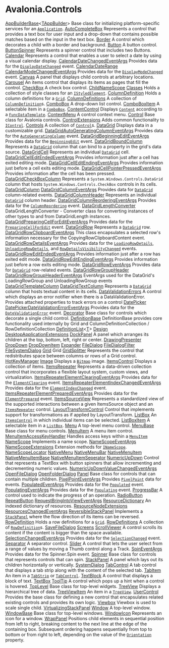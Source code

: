 # Avalonia.Controls

 [AppBuilderBase](http://reference.avaloniaui.net/api/Avalonia.Controls/AppBuilderBase_1)&lt;[TAppBuilder](http://reference.avaloniaui.net/api/Avalonia.Controls/AppBuilderBase_1#typeparam-TAppBuilder)&gt; Base class for initializing platform-specific services for an [`Application`](http://reference.avaloniaui.net/api/Avalonia/Application). [AutoCompleteBox](http://reference.avaloniaui.net/api/Avalonia.Controls/AutoCompleteBox) Represents a control that provides a text box for user input and a drop-down that contains possible matches based on the input in the text box. [Border](http://reference.avaloniaui.net/api/Avalonia.Controls/Border) A control which decorates a child with a border and background. [Button](http://reference.avaloniaui.net/api/Avalonia.Controls/Button) A button control. [ButtonSpinner](http://reference.avaloniaui.net/api/Avalonia.Controls/ButtonSpinner) Represents a spinner control that includes two Buttons. [Calendar](http://reference.avaloniaui.net/api/Avalonia.Controls/Calendar) Represents a control that enables a user to select a date by using a visual calendar display. [CalendarDateChangedEventArgs](http://reference.avaloniaui.net/api/Avalonia.Controls/CalendarDateChangedEventArgs) Provides data for the [`DisplayDateChanged`](http://reference.avaloniaui.net/api/Avalonia.Controls/Calendar/5DEE141D) event. [CalendarDateRange](http://reference.avaloniaui.net/api/Avalonia.Controls/CalendarDateRange) [CalendarModeChangedEventArgs](http://reference.avaloniaui.net/api/Avalonia.Controls/CalendarModeChangedEventArgs) Provides data for the [`DisplayModeChanged`](http://reference.avaloniaui.net/api/Avalonia.Controls/Calendar/1AA250D4) event. [Canvas](http://reference.avaloniaui.net/api/Avalonia.Controls/Canvas) A panel that displays child controls at arbitrary locations. [Carousel](http://reference.avaloniaui.net/api/Avalonia.Controls/Carousel) An items control that displays its items as pages that fill the control. [CheckBox](http://reference.avaloniaui.net/api/Avalonia.Controls/CheckBox) A check box control. [ChildNameScope](http://reference.avaloniaui.net/api/Avalonia.Controls/ChildNameScope) [Classes](http://reference.avaloniaui.net/api/Avalonia.Controls/Classes) Holds a collection of style classes for an [`IStyledElement`](http://reference.avaloniaui.net/api/Avalonia/IStyledElement). [ColumnDefinition](http://reference.avaloniaui.net/api/Avalonia.Controls/ColumnDefinition) Holds a column definitions for a [`Grid`](http://reference.avaloniaui.net/api/Avalonia.Controls/Grid). [ColumnDefinitions](http://reference.avaloniaui.net/api/Avalonia.Controls/ColumnDefinitions) A collection of [`ColumnDefinition`](http://reference.avaloniaui.net/api/Avalonia.Controls/ColumnDefinition)s. [ComboBox](http://reference.avaloniaui.net/api/Avalonia.Controls/ComboBox) A drop-down list control. [ComboBoxItem](http://reference.avaloniaui.net/api/Avalonia.Controls/ComboBoxItem) A selectable item in a [`ComboBox`](http://reference.avaloniaui.net/api/Avalonia.Controls/ComboBox). [ContentControl](http://reference.avaloniaui.net/api/Avalonia.Controls/ContentControl) Displays [`Content`](http://reference.avaloniaui.net/api/Avalonia.Controls/ContentControl/4B02A756) according to a [`FuncDataTemplate`](http://reference.avaloniaui.net/api/Avalonia.Controls.Templates/FuncDataTemplate). [ContextMenu](http://reference.avaloniaui.net/api/Avalonia.Controls/ContextMenu) A control context menu. [Control](http://reference.avaloniaui.net/api/Avalonia.Controls/Control) Base class for Avalonia controls. [ControlExtensions](http://reference.avaloniaui.net/api/Avalonia.Controls/ControlExtensions) Adds common functionality to [`IControl`](http://reference.avaloniaui.net/api/Avalonia.Controls/IControl). [Controls](http://reference.avaloniaui.net/api/Avalonia.Controls/Controls) A collection of [`Control`](http://reference.avaloniaui.net/api/Avalonia.Controls/Control)s. [DataGrid](http://reference.avaloniaui.net/api/Avalonia.Controls/DataGrid) Displays data in a customizable grid. [DataGridAutoGeneratingColumnEventArgs](http://reference.avaloniaui.net/api/Avalonia.Controls/DataGridAutoGeneratingColumnEventArgs) Provides data for the [`AutoGeneratingColumn`](http://reference.avaloniaui.net/api/Avalonia.Controls/DataGrid/9D53126D) event. [DataGridBeginningEditEventArgs](http://reference.avaloniaui.net/api/Avalonia.Controls/DataGridBeginningEditEventArgs) Provides data for the [`BeginningEdit`](http://reference.avaloniaui.net/api/Avalonia.Controls/DataGrid/BA152C1B) event. [DataGridBoundColumn](http://reference.avaloniaui.net/api/Avalonia.Controls/DataGridBoundColumn) Represents a [`DataGrid`](http://reference.avaloniaui.net/api/Avalonia.Controls/DataGrid) column that can bind to a property in the grid's data source. [DataGridCell](http://reference.avaloniaui.net/api/Avalonia.Controls/DataGridCell) Represents an individual [`DataGrid`](http://reference.avaloniaui.net/api/Avalonia.Controls/DataGrid) cell. [DataGridCellEditEndedEventArgs](http://reference.avaloniaui.net/api/Avalonia.Controls/DataGridCellEditEndedEventArgs) Provides information just after a cell has exited editing mode. [DataGridCellEditEndingEventArgs](http://reference.avaloniaui.net/api/Avalonia.Controls/DataGridCellEditEndingEventArgs) Provides information just before a cell exits editing mode. [DataGridCellPointerPressedEventArgs](http://reference.avaloniaui.net/api/Avalonia.Controls/DataGridCellPointerPressedEventArgs) Provides information after the cell has been pressed. [DataGridCheckBoxColumn](http://reference.avaloniaui.net/api/Avalonia.Controls/DataGridCheckBoxColumn) Represents a `System.Windows.Controls.DataGrid` column that hosts `System.Windows.Controls.CheckBox` controls in its cells. [DataGridColumn](http://reference.avaloniaui.net/api/Avalonia.Controls/DataGridColumn) [DataGridColumnEventArgs](http://reference.avaloniaui.net/api/Avalonia.Controls/DataGridColumnEventArgs) Provides data for [`DataGrid`](http://reference.avaloniaui.net/api/Avalonia.Controls/DataGrid) column-related events. [DataGridColumnHeader](http://reference.avaloniaui.net/api/Avalonia.Controls/DataGridColumnHeader) Represents an individual [`DataGrid`](http://reference.avaloniaui.net/api/Avalonia.Controls/DataGrid) column header. [DataGridColumnReorderingEventArgs](http://reference.avaloniaui.net/api/Avalonia.Controls/DataGridColumnReorderingEventArgs) Provides data for the [`ColumnReordering`](http://reference.avaloniaui.net/api/Avalonia.Controls/DataGrid/58A5CBCE) event. [DataGridLengthConverter](http://reference.avaloniaui.net/api/Avalonia.Controls/DataGridLengthConverter) DataGridLengthConverter - Converter class for converting instances of other types to and from DataGridLength instances. [DataGridPreparingCellForEditEventArgs](http://reference.avaloniaui.net/api/Avalonia.Controls/DataGridPreparingCellForEditEventArgs) Provides data for the [`PreparingCellForEdit`](http://reference.avaloniaui.net/api/Avalonia.Controls/DataGrid/8E2AF7F9) event. [DataGridRow](http://reference.avaloniaui.net/api/Avalonia.Controls/DataGridRow) Represents a [`DataGrid`](http://reference.avaloniaui.net/api/Avalonia.Controls/DataGrid) row. [DataGridRowClipboardEventArgs](http://reference.avaloniaui.net/api/Avalonia.Controls/DataGridRowClipboardEventArgs) This class encapsulates a selected row's information necessary for the CopyingRowClipboardContent event. [DataGridRowDetailsEventArgs](http://reference.avaloniaui.net/api/Avalonia.Controls/DataGridRowDetailsEventArgs) Provides data for the [`LoadingRowDetails`](http://reference.avaloniaui.net/api/Avalonia.Controls/DataGrid/DB70F887), [`UnloadingRowDetails`](http://reference.avaloniaui.net/api/Avalonia.Controls/DataGrid/874CCD8A), and [`RowDetailsVisibilityChanged`](http://reference.avaloniaui.net/api/Avalonia.Controls/DataGrid/5F3D2BDC) events. [DataGridRowEditEndedEventArgs](http://reference.avaloniaui.net/api/Avalonia.Controls/DataGridRowEditEndedEventArgs) Provides information just after a row has exited edit mode. [DataGridRowEditEndingEventArgs](http://reference.avaloniaui.net/api/Avalonia.Controls/DataGridRowEditEndingEventArgs) Provides information just before a row exits editing mode. [DataGridRowEventArgs](http://reference.avaloniaui.net/api/Avalonia.Controls/DataGridRowEventArgs) Provides data for [`DataGrid`](http://reference.avaloniaui.net/api/Avalonia.Controls/DataGrid) row-related events. [DataGridRowGroupHeader](http://reference.avaloniaui.net/api/Avalonia.Controls/DataGridRowGroupHeader) [DataGridRowGroupHeaderEventArgs](http://reference.avaloniaui.net/api/Avalonia.Controls/DataGridRowGroupHeaderEventArgs) EventArgs used for the DataGrid's LoadingRowGroup and UnloadingRowGroup events [DataGridTemplateColumn](http://reference.avaloniaui.net/api/Avalonia.Controls/DataGridTemplateColumn) [DataGridTextColumn](http://reference.avaloniaui.net/api/Avalonia.Controls/DataGridTextColumn) Represents a [`DataGrid`](http://reference.avaloniaui.net/api/Avalonia.Controls/DataGrid) column that hosts textual content in its cells. [DataValidationErrors](http://reference.avaloniaui.net/api/Avalonia.Controls/DataValidationErrors) A control which displays an error notifier when there is a DataValidationError. Provides attached properties to track errors on a control [DatePicker](http://reference.avaloniaui.net/api/Avalonia.Controls/DatePicker) [DatePickerDateValidationErrorEventArgs](http://reference.avaloniaui.net/api/Avalonia.Controls/DatePickerDateValidationErrorEventArgs) Provides data for the [`DateValidationError`](http://reference.avaloniaui.net/api/Avalonia.Controls/DatePicker/A60249DE) event. [Decorator](http://reference.avaloniaui.net/api/Avalonia.Controls/Decorator) Base class for controls which decorate a single child control. [DefinitionBase](http://reference.avaloniaui.net/api/Avalonia.Controls/DefinitionBase) DefinitionBase provides core functionality used internally by Grid and ColumnDefinitionCollection / RowDefinitionCollection [DefinitionList](http://reference.avaloniaui.net/api/Avalonia.Controls/DefinitionList_1)&lt;[T](http://reference.avaloniaui.net/api/Avalonia.Controls/DefinitionList_1#typeparam-T)&gt; [Design](http://reference.avaloniaui.net/api/Avalonia.Controls/Design) [DesktopApplicationExtensions](http://reference.avaloniaui.net/api/Avalonia.Controls/DesktopApplicationExtensions) [DockPanel](http://reference.avaloniaui.net/api/Avalonia.Controls/DockPanel) A panel which arranges its children at the top, bottom, left, right or center. [DrawingPresenter](http://reference.avaloniaui.net/api/Avalonia.Controls/DrawingPresenter) [DropDown](http://reference.avaloniaui.net/api/Avalonia.Controls/DropDown) [DropDownItem](http://reference.avaloniaui.net/api/Avalonia.Controls/DropDownItem) [Expander](http://reference.avaloniaui.net/api/Avalonia.Controls/Expander) [FileDialog](http://reference.avaloniaui.net/api/Avalonia.Controls/FileDialog) [FileDialogFilter](http://reference.avaloniaui.net/api/Avalonia.Controls/FileDialogFilter) [FileSystemDialog](http://reference.avaloniaui.net/api/Avalonia.Controls/FileSystemDialog) [Grid](http://reference.avaloniaui.net/api/Avalonia.Controls/Grid) Grid [GridSplitter](http://reference.avaloniaui.net/api/Avalonia.Controls/GridSplitter) Represents the control that redistributes space between columns or rows of a Grid control. [HotKeyManager](http://reference.avaloniaui.net/api/Avalonia.Controls/HotKeyManager) [Image](http://reference.avaloniaui.net/api/Avalonia.Controls/Image) Displays a [`Bitmap`](http://reference.avaloniaui.net/api/Avalonia.Media.Imaging/Bitmap) image. [ItemsControl](http://reference.avaloniaui.net/api/Avalonia.Controls/ItemsControl) Displays a collection of items. [ItemsRepeater](http://reference.avaloniaui.net/api/Avalonia.Controls/ItemsRepeater) Represents a data-driven collection control that incorporates a flexible layout system, custom views, and virtualization. [ItemsRepeaterElementClearingEventArgs](http://reference.avaloniaui.net/api/Avalonia.Controls/ItemsRepeaterElementClearingEventArgs) Provides data for the [`ElementClearing`](http://reference.avaloniaui.net/api/Avalonia.Controls/ItemsRepeater/E9F84EC8) event. [ItemsRepeaterElementIndexChangedEventArgs](http://reference.avaloniaui.net/api/Avalonia.Controls/ItemsRepeaterElementIndexChangedEventArgs) Provides data for the [`ElementIndexChanged`](http://reference.avaloniaui.net/api/Avalonia.Controls/ItemsRepeater/CCBBF4AD) event. [ItemsRepeaterElementPreparedEventArgs](http://reference.avaloniaui.net/api/Avalonia.Controls/ItemsRepeaterElementPreparedEventArgs) Provides data for the [`ElementPrepared`](http://reference.avaloniaui.net/api/Avalonia.Controls/ItemsRepeater/11AB3978) event. [ItemsSourceView](http://reference.avaloniaui.net/api/Avalonia.Controls/ItemsSourceView) Represents a standardized view of the supported interactions between a given ItemsSource object and an [`ItemsRepeater`](http://reference.avaloniaui.net/api/Avalonia.Controls/ItemsRepeater) control. [LayoutTransformControl](http://reference.avaloniaui.net/api/Avalonia.Controls/LayoutTransformControl) Control that implements support for transformations as if applied by LayoutTransform. [ListBox](http://reference.avaloniaui.net/api/Avalonia.Controls/ListBox) An [`ItemsControl`](http://reference.avaloniaui.net/api/Avalonia.Controls/ItemsControl) in which individual items can be selected. [ListBoxItem](http://reference.avaloniaui.net/api/Avalonia.Controls/ListBoxItem) A selectable item in a [`ListBox`](http://reference.avaloniaui.net/api/Avalonia.Controls/ListBox). [Menu](http://reference.avaloniaui.net/api/Avalonia.Controls/Menu) A top-level menu control. [MenuBase](http://reference.avaloniaui.net/api/Avalonia.Controls/MenuBase) Base class for menu controls. [MenuItem](http://reference.avaloniaui.net/api/Avalonia.Controls/MenuItem) A menu item control. [MenuItemAccessKeyHandler](http://reference.avaloniaui.net/api/Avalonia.Controls/MenuItemAccessKeyHandler) Handles access keys within a [`MenuItem`](http://reference.avaloniaui.net/api/Avalonia.Controls/MenuItem) [NameScope](http://reference.avaloniaui.net/api/Avalonia.Controls/NameScope) Implements a name scope. [NameScopeEventArgs](http://reference.avaloniaui.net/api/Avalonia.Controls/NameScopeEventArgs) [NameScopeExtensions](http://reference.avaloniaui.net/api/Avalonia.Controls/NameScopeExtensions) Extension methods for [`INameScope`](http://reference.avaloniaui.net/api/Avalonia.Controls/INameScope). [NameScopeLocator](http://reference.avaloniaui.net/api/Avalonia.Controls/NameScopeLocator) [NativeMenu](http://reference.avaloniaui.net/api/Avalonia.Controls/NativeMenu) [NativeMenuBar](http://reference.avaloniaui.net/api/Avalonia.Controls/NativeMenuBar) [NativeMenuItem](http://reference.avaloniaui.net/api/Avalonia.Controls/NativeMenuItem) [NativeMenuItemBase](http://reference.avaloniaui.net/api/Avalonia.Controls/NativeMenuItemBase) [NativeMenuItemSeperator](http://reference.avaloniaui.net/api/Avalonia.Controls/NativeMenuItemSeperator) [NumericUpDown](http://reference.avaloniaui.net/api/Avalonia.Controls/NumericUpDown) Control that represents a TextBox with button spinners that allow incrementing and decrementing numeric values. [NumericUpDownValueChangedEventArgs](http://reference.avaloniaui.net/api/Avalonia.Controls/NumericUpDownValueChangedEventArgs) [OpenFileDialog](http://reference.avaloniaui.net/api/Avalonia.Controls/OpenFileDialog) [OpenFolderDialog](http://reference.avaloniaui.net/api/Avalonia.Controls/OpenFolderDialog) [Panel](http://reference.avaloniaui.net/api/Avalonia.Controls/Panel) Base class for controls that can contain multiple children. [PixelPointEventArgs](http://reference.avaloniaui.net/api/Avalonia.Controls/PixelPointEventArgs) Provides [`PixelPoint`](http://reference.avaloniaui.net/api/Avalonia/PixelPoint) data for events. [PopulatedEventArgs](http://reference.avaloniaui.net/api/Avalonia.Controls/PopulatedEventArgs) Provides data for the [`Populated`](http://reference.avaloniaui.net/api/Avalonia.Controls/AutoCompleteBox/7595301A) event. [PopulatingEventArgs](http://reference.avaloniaui.net/api/Avalonia.Controls/PopulatingEventArgs) Provides data for the [`Populating`](http://reference.avaloniaui.net/api/Avalonia.Controls/AutoCompleteBox/BEBF54D2) event. [ProgressBar](http://reference.avaloniaui.net/api/Avalonia.Controls/ProgressBar) A control used to indicate the progress of an operation. [RadioButton](http://reference.avaloniaui.net/api/Avalonia.Controls/RadioButton) [RepeatButton](http://reference.avaloniaui.net/api/Avalonia.Controls/RepeatButton) [RequestBringIntoViewEventArgs](http://reference.avaloniaui.net/api/Avalonia.Controls/RequestBringIntoViewEventArgs) [ResourceDictionary](http://reference.avaloniaui.net/api/Avalonia.Controls/ResourceDictionary) An indexed dictionary of resources. [ResourceNodeExtensions](http://reference.avaloniaui.net/api/Avalonia.Controls/ResourceNodeExtensions) [ResourcesChangedEventArgs](http://reference.avaloniaui.net/api/Avalonia.Controls/ResourcesChangedEventArgs) [ReversibleStackPanel](http://reference.avaloniaui.net/api/Avalonia.Controls/ReversibleStackPanel) Implements a [`StackPanel`](http://reference.avaloniaui.net/api/Avalonia.Controls/StackPanel) where the flow direction of its items can be reversed. [RowDefinition](http://reference.avaloniaui.net/api/Avalonia.Controls/RowDefinition) Holds a row definitions for a [`Grid`](http://reference.avaloniaui.net/api/Avalonia.Controls/Grid). [RowDefinitions](http://reference.avaloniaui.net/api/Avalonia.Controls/RowDefinitions) A collection of [`RowDefinition`](http://reference.avaloniaui.net/api/Avalonia.Controls/RowDefinition)s. [SaveFileDialog](http://reference.avaloniaui.net/api/Avalonia.Controls/SaveFileDialog) [Screens](http://reference.avaloniaui.net/api/Avalonia.Controls/Screens) [ScrollViewer](http://reference.avaloniaui.net/api/Avalonia.Controls/ScrollViewer) A control scrolls its content if the content is bigger than the space available. [SelectionChangedEventArgs](http://reference.avaloniaui.net/api/Avalonia.Controls/SelectionChangedEventArgs) Provides data for the [`SelectionChanged`](http://reference.avaloniaui.net/api/Avalonia.Controls.Primitives/SelectingItemsControl/CE84AEDB) event. [Separator](http://reference.avaloniaui.net/api/Avalonia.Controls/Separator) A separator control. [Slider](http://reference.avaloniaui.net/api/Avalonia.Controls/Slider) A control that lets the user select from a range of values by moving a Thumb control along a Track. [SpinEventArgs](http://reference.avaloniaui.net/api/Avalonia.Controls/SpinEventArgs) Provides data for the Spinner.Spin event. [Spinner](http://reference.avaloniaui.net/api/Avalonia.Controls/Spinner) Base class for controls that represents controls that can spin. [StackPanel](http://reference.avaloniaui.net/api/Avalonia.Controls/StackPanel) A panel which lays out its children horizontally or vertically. [SystemDialog](http://reference.avaloniaui.net/api/Avalonia.Controls/SystemDialog) [TabControl](http://reference.avaloniaui.net/api/Avalonia.Controls/TabControl) A tab control that displays a tab strip along with the content of the selected tab. [TabItem](http://reference.avaloniaui.net/api/Avalonia.Controls/TabItem) An item in a [`TabStrip`](http://reference.avaloniaui.net/api/Avalonia.Controls.Primitives/TabStrip) or [`TabControl`](http://reference.avaloniaui.net/api/Avalonia.Controls/TabControl). [TextBlock](http://reference.avaloniaui.net/api/Avalonia.Controls/TextBlock) A control that displays a block of text. [TextBox](http://reference.avaloniaui.net/api/Avalonia.Controls/TextBox) [ToolTip](http://reference.avaloniaui.net/api/Avalonia.Controls/ToolTip) A control which pops up a hint when a control is hovered. [TopLevel](http://reference.avaloniaui.net/api/Avalonia.Controls/TopLevel) Base class for top-level widgets. [TreeView](http://reference.avaloniaui.net/api/Avalonia.Controls/TreeView) Displays a hierarchical tree of data. [TreeViewItem](http://reference.avaloniaui.net/api/Avalonia.Controls/TreeViewItem) An item in a [`TreeView`](http://reference.avaloniaui.net/api/Avalonia.Controls/TreeView). [UserControl](http://reference.avaloniaui.net/api/Avalonia.Controls/UserControl) Provides the base class for defining a new control that encapsulates related existing controls and provides its own logic. [Viewbox](http://reference.avaloniaui.net/api/Avalonia.Controls/Viewbox) Viewbox is used to scale single child. [VirtualizingStackPanel](http://reference.avaloniaui.net/api/Avalonia.Controls/VirtualizingStackPanel) [Window](http://reference.avaloniaui.net/api/Avalonia.Controls/Window) A top-level window. [WindowBase](http://reference.avaloniaui.net/api/Avalonia.Controls/WindowBase) Base class for top-level windows. [WindowIcon](http://reference.avaloniaui.net/api/Avalonia.Controls/WindowIcon) Represents an icon for a window. [WrapPanel](http://reference.avaloniaui.net/api/Avalonia.Controls/WrapPanel) Positions child elements in sequential position from left to right, breaking content to the next line at the edge of the containing box. Subsequent ordering happens sequentially from top to bottom or from right to left, depending on the value of the [`Orientation`](http://reference.avaloniaui.net/api/Avalonia.Controls/WrapPanel/EEF52AD0) property.

